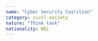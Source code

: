 ```yaml
---
name: "Cyber Security Coalition"
category: civil-society
nature: "Think tank"
nationality: BEL
---
```

    
